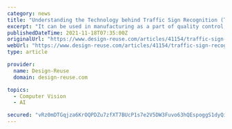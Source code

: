 ```yaml
---
category: news
title: "Understanding the Technology behind Traffic Sign Recognition (TSR) Systems"
excerpt: "It can be used in manufacturing as a part of quality control, object recognition, a way to navigate a mobile robot, or as a way to detect edges in images. To identify the matching area, we have to compare the template image against the source image by ..."
publishedDateTime: 2021-11-18T07:35:00Z
originalUrl: "https://www.design-reuse.com/articles/41154/traffic-sign-recognition-tsr-system.html"
webUrl: "https://www.design-reuse.com/articles/41154/traffic-sign-recognition-tsr-system.html"
type: article

provider:
  name: Design-Reuse
  domain: design-reuse.com

topics:
  - Computer Vision
  - AI

secured: "vRz0mDTGqjza6KrOQPDZu7zfXT7BUcP1s7e2V5DW3Fuvo63hQEspoggS1dyQiwJ3KxYS858LpU+gtZjXnQO7xi8g5wc7QfKeuIwNlWElH+8GhDOrYfb0obk60fmTW5qIUDpJ9ZHi6ecBvFvwdVID4BatZI+LYfYWYZBlYt/AWZrIGhHcbRcYPu3J0zYC8sO4d+iVb8IDobrDXcLPEUsW2Aw4Rc+DdvZA5/DX5vZeVbwSh1+rAlz48/PhxTFygUH2z6KiGlbJNzpQ60FMVI8sZ/GcNURbQaLNL/aAvI/iCZ5Yrel3k8axsXg8uvgD1FSPXv6t2KbUKe8+oyVb0fwnqubm4slehSvZw+TrjGqhktg=;ZA5BMpMJd+LsDqi4oK2HXg=="
---
```


